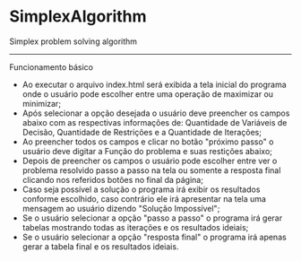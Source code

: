 # SimplexAlgorithm
Simplex problem solving algorithm


---------------------------------

Funcionamento básico

- Ao executar o arquivo index.html será exibida a tela inicial do programa onde o usuário pode escolher entre uma operação de maximizar ou minimizar;
- Após selecionar a opção desejada o usuário deve preencher os campos abaixo com as respectivas informações de: Quantidade de Variáveis de Decisão, Quantidade de Restrições e a Quantidade de Iterações;
- Ao preencher todos os campos e clicar no botão "próximo passo" o usuário deve digitar a Função do problema e suas restições abaixo;
- Depois de preencher os campos o usuário pode escolher entre ver o problema resolvido passo a passo na tela ou somente a resposta final clicando nos referidos botões no final da página;
- Caso seja possível a solução o programa irá exibir os resultados conforme escolhido, caso contrário ele irá apresentar na tela uma mensagem ao usuário dizendo "Solução Impossível";
- Se o usuário selecionar a opção "passo a passo" o programa irá gerar tabelas mostrando todas as iterações e os resultados ideiais;
- Se o usuário selecionar a opção "resposta final" o programa irá apenas gerar a tabela final e os resultados ideiais.
